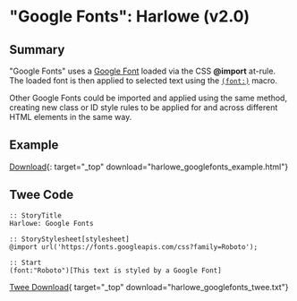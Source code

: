 # "Google Fonts": Harlowe (v2.0)

## Summary

"Google Fonts" uses a [Google Font](https://fonts.google.com/) loaded via the CSS **@import** at-rule. The loaded font is then applied to selected text using the [`(font:)`](https://twine2.neocities.org/#macro_font) macro.

Other Google Fonts could be imported and applied using the same method, creating new class or ID style rules to be applied for and across different HTML elements in the same way.

## Example

[Download](harlowe_googlefonts_example.html){: target="_top" download="harlowe_googlefonts_example.html"}

## Twee Code

```twee
:: StoryTitle
Harlowe: Google Fonts

:: StoryStylesheet[stylesheet]
@import url('https://fonts.googleapis.com/css?family=Roboto');

:: Start
(font:"Roboto")[This text is styled by a Google Font]

```

[Twee Download](harlowe_googlefonts_twee.txt){ target="_top" download="harlowe_googlefonts_twee.txt"}
